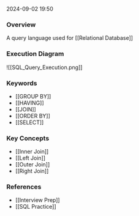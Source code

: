 
2024-09-02 19:50

### Overview
A query language used for [[Relational Database]]

### Execution Diagram
![[SQL_Query_Execution.png]]

### Keywords
- [[GROUP BY]]
- [[HAVING]]
- [[JOIN]]
- [[ORDER BY]]
- [[SELECT]]

### Key Concepts
- [[Inner Join]]
- [[Left Join]]
- [[Outer Join]]
- [[Right Join]]

### References
- [[Interview Prep]]
- [[SQL Practice]]
